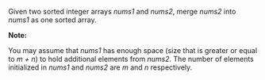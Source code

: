 Given two sorted integer arrays *nums1* and *nums2*, merge *nums2* into *nums1* as one sorted array.

**Note:**

You may assume that *nums1* has enough space (size that is greater or equal to *m + n*) to hold additional elements from *nums2*. The number of elements initialized in *nums1* and *nums2* are *m* and *n* respectively.
